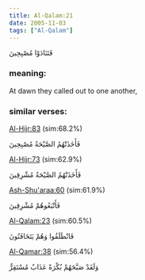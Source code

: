 ```yaml
---
title: Al-Qalam:21
date: 2005-11-03
tags: ["Al-Qalam"]
---
```

فَتَنَادَوْا مُصْبِحِينَ
### meaning: 
At dawn they called out to one another,
### similar verses: 

[Al-Hijr:83](/15/83) (sim:68.2%)

فَأَخَذَتْهُمُ الصَّيْحَةُ مُصْبِحِينَ

[Al-Hijr:73](/15/73) (sim:62.9%)

فَأَخَذَتْهُمُ الصَّيْحَةُ مُشْرِقِينَ

[Ash-Shu'araa:60](/26/60) (sim:61.9%)

فَأَتْبَعُوهُمْ مُشْرِقِينَ

[Al-Qalam:23](/68/23) (sim:60.5%)

فَانْطَلَقُوا وَهُمْ يَتَخَافَتُونَ

[Al-Qamar:38](/54/38) (sim:56.4%)

وَلَقَدْ صَبَّحَهُمْ بُكْرَةً عَذَابٌ مُسْتَقِرٌّ
